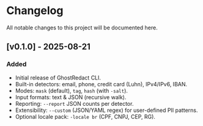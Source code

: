 # Changelog

All notable changes to this project will be documented here.

## [v0.1.0] - 2025-08-21
### Added
- Initial release of GhostRedact CLI.
- Built-in detectors: email, phone, credit card (Luhn), IPv4/IPv6, IBAN.
- Modes: `mask` (default), `tag`, `hash` (with `-salt`).
- Input formats: text & JSON (recursive walk).
- Reporting: `--report` JSON counts per detector.
- Extensibility: `--custom` (JSON/YAML regex) for user-defined PII patterns.
- Optional locale pack: `-locale br` (CPF, CNPJ, CEP, RG).
